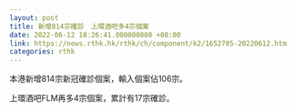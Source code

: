```yaml
---
layout: post
title: 新增814宗確診　上環酒吧多4宗個案
date: 2022-06-12 18:26:41.000000000 +08:00
link: https://news.rthk.hk/rthk/ch/component/k2/1652705-20220612.htm
categories: rthk
---
```


本港新增814宗新冠確診個案，輸入個案佔106宗。

上環酒吧FLM再多4宗個案，累計有17宗確診。
